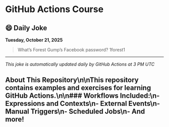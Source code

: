 # GitHub Actions Course

## 😄 Daily Joke

**Tuesday, October 21, 2025**

> What’s Forest Gump’s Facebook password? 1forest1

---

*This joke is automatically updated daily by GitHub Actions at 3 PM UTC*

## About This Repository\n\nThis repository contains examples and exercises for learning GitHub Actions.\n\n### Workflows Included:\n- Expressions and Contexts\n- External Events\n- Manual Triggers\n- Scheduled Jobs\n- And more!

